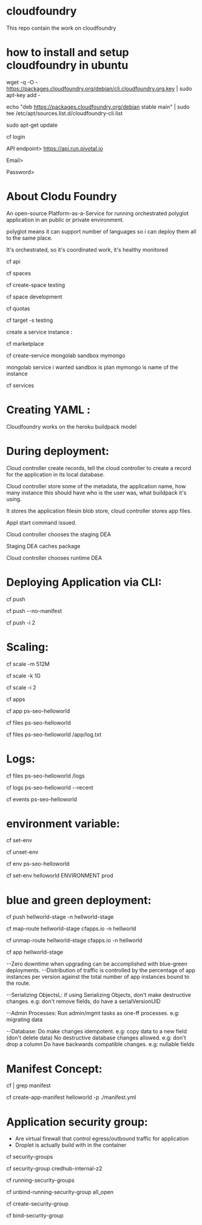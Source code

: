 # cloudfoundry
This repo contain the work on cloudfoundry

# how to install and setup cloudfoundry in ubuntu

wget -q -O - https://packages.cloudfoundry.org/debian/cli.cloudfoundry.org.key | sudo apt-key add -

echo "deb https://packages.cloudfoundry.org/debian stable main" | sudo tee /etc/apt/sources.list.d/cloudfoundry-cli.list

sudo apt-get update

cf login

API endpoint> https://api.run.pivotal.io

Email> 

Password>

# About Clodu Foundry

An open-source Platform-as-a-Service for running orchestrated polyglot application in an public or private environment.

polyglot means it can support number of languages so i can deploy them all to the same place.

It's orchestrated, so it's coordinated work, it's healthy monitored

cf api

cf spaces

cf create-space testing

cf space development

cf quotas

cf target -s testing

create a service instance :

cf marketplace

cf create-service mongolab sandbox mymongo

mongolab service i wanted
sandbox is plan 
mymongo is name of the instance

cf services

# Creating YAML :

Cloudfoundry works on the heroku buildpack model 

# During deployment: 

Cloud controller create records, tell the cloud controller to create a record for the application in its local database.

Cloud controller store some of the metadata, the application name, how many instance this should have who is the user was, what buildpack it's using.

It stores the application filesin blob store, cloud controller stores app files.

Appl start command issued.

Cloud controller chooses the staging DEA

Staging DEA caches package

Cloud controller chooses runtime DEA

# Deploying Application via CLI:

cf push <appname>

cf push <appname> --no-manifest

cf push <appname> -i 2

# Scaling:

cf scale <appname> -m 512M

cf scale <appname> -k 1G

cf scale <appname> -i 2

cf apps

cf app ps-seo-helloworld

cf files ps-seo-helloworld

cf files ps-seo-helloworld /app/log.txt

# Logs:

cf files ps-seo-helloworld /logs

cf logs ps-seo-helloworld --recent

cf events ps-seo-helloworld

# environment variable:

cf set-env <app> <variable name> <variable value>

cf unset-env <app> <variable name>

cf env ps-seo-helloworld

cf set-env helloworld ENVIRONMENT prod

# blue and green deployment:

cf push hellworld-stage -n hellworld-stage

cf map-route hellworld-stage cfapps.io -n hellworld

cf unmap-route hellworld-stage cfapps.io -n hellworld

cf app hellworld-stage

--Zero downtime when upgrading can be accomplished with blue-green deployments.
--Distribution of traffic is controlled by the percentage of app instances per version against the total number of app instances bound to the route.

--Serializing ObjectsL: if using Serializing Objects, don't make destructive changes. e.g: don't remove fields, do have a serialVersionUID

--Admin Processes: Run admin/mgmt tasks as one-ff processes. e.g: migrating data

--Database: Do make changes idempotent. e.g: copy data to a new field (don't delete data)
            No destructive database changes allowed. e.g: don't drop a column
            Do have backwards compatible changes. e.g: nullable fields


# Manifest Concept:

 cf | grep manifest

 cf create-app-manifest helloworld -p ./manifest.yml
 
 # Application security group:

 - Are virtual firewall that control egress/outbound traffic for application
 - Droplet is actually build with in the container
 
 cf security-groups
 
 cf security-group credhub-internal-z2
 
 cf running-security-groups
 
 cf unbind-running-security-group all_open
 
 cf create-security-group
 
 cf bind-security-group
